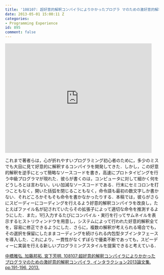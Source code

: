 ```yaml
---
title: '108107: 超好意的解釈コンパイラによりかかったプログラ マのための激好意的解釈コンパイラ'
date: 2013-05-01 15:00:11 Z
categories:
- Programming Experience
id: 895
comment: false
---
```


<iframe width="480" height="360" src="https://www.youtube.com/embed/TXfJBIhhcTg?rel=0" frameborder="0" allowfullscreen></iframe>


これまで著者らは，心が折れやすいプログラミング初心者のために，多少のミスでも大目に見て好意的に解釈するコンパイラを開発してきた．しかし，この好意的解釈を逆手にとって簡略なソースコードを書き，高速にプロトタイピングを行う中級プログラマが現れた．彼らが書くのは，コンピュータに対して細かく何をどうしろとは言わない，いい加減なソースコードである．行末にセミコロンを打つこともなく，開いた括弧を閉じることもなく，命令語も最初の数文字しか書かない．それどころかそもそも命令を書かなかったりする．本稿では，彼らがさらにスピーディーにコーディングを行えるよう好意的解釈コンパイラを改良し，たとえばファイル名が記されていたらその拡張子によって適切な命令を推測するようにした．また，1行入力するたびにコンパイル・実行を行ってサムネイルを表示するヒストリウィンドウを用意し，システムによって行われた好意的解釈全てを，容易に修正できるようにした．さらに，複数の解釈が考えられる場合でも，その選択を保留にしたままコーディングを続けられる内包型タブインタフェースを導入した．これにより，一貫性がなくずぼらで優柔不断であっても，スピーディーに実装を行える新しいプログラミングスタイルを提案できると考えている．

[中橋雅弘, 加藤邦拓, 宮下芳明. 108107:超好意的解釈コンパイラによりかかったプログラマのための激好意的解釈コンパイラ, インタラクション2013論文集. pp.191-196, 2013.](http://www.interaction-ipsj.org/archives/paper2013/data/Interaction2013/interactive/data/pdf/1EXB-16.pdf)
